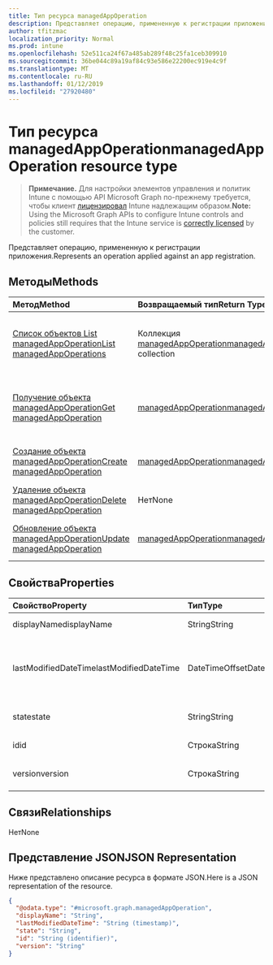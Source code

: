 ```yaml
---
title: Тип ресурса managedAppOperation
description: Представляет операцию, примененную к регистрации приложения.
author: tfitzmac
localization_priority: Normal
ms.prod: intune
ms.openlocfilehash: 52e511ca24f67a485ab289f48c25fa1ceb309910
ms.sourcegitcommit: 36be044c89a19af84c93e586e22200ec919e4c9f
ms.translationtype: MT
ms.contentlocale: ru-RU
ms.lasthandoff: 01/12/2019
ms.locfileid: "27920480"
---
```

# <a name="managedappoperation-resource-type"></a><span data-ttu-id="3ce2f-103">Тип ресурса managedAppOperation</span><span class="sxs-lookup"><span data-stu-id="3ce2f-103">managedAppOperation resource type</span></span>

> <span data-ttu-id="3ce2f-104">**Примечание.** Для настройки элементов управления и политик Intune с помощью API Microsoft Graph по-прежнему требуется, чтобы клиент [лицензировал](https://go.microsoft.com/fwlink/?linkid=839381) Intune надлежащим образом.</span><span class="sxs-lookup"><span data-stu-id="3ce2f-104">**Note:** Using the Microsoft Graph APIs to configure Intune controls and policies still requires that the Intune service is [correctly licensed](https://go.microsoft.com/fwlink/?linkid=839381) by the customer.</span></span>

<span data-ttu-id="3ce2f-105">Представляет операцию, примененную к регистрации приложения.</span><span class="sxs-lookup"><span data-stu-id="3ce2f-105">Represents an operation applied against an app registration.</span></span>
## <a name="methods"></a><span data-ttu-id="3ce2f-106">Методы</span><span class="sxs-lookup"><span data-stu-id="3ce2f-106">Methods</span></span>
|<span data-ttu-id="3ce2f-107">Метод</span><span class="sxs-lookup"><span data-stu-id="3ce2f-107">Method</span></span>|<span data-ttu-id="3ce2f-108">Возвращаемый тип</span><span class="sxs-lookup"><span data-stu-id="3ce2f-108">Return Type</span></span>|<span data-ttu-id="3ce2f-109">Описание</span><span class="sxs-lookup"><span data-stu-id="3ce2f-109">Description</span></span>|
|:---|:---|:---|
|[<span data-ttu-id="3ce2f-110">Список объектов List managedAppOperation</span><span class="sxs-lookup"><span data-stu-id="3ce2f-110">List managedAppOperations</span></span>](../api/intune-mam-managedappoperation-list.md)|<span data-ttu-id="3ce2f-111">Коллекция [managedAppOperation](../resources/intune-mam-managedappoperation.md)</span><span class="sxs-lookup"><span data-stu-id="3ce2f-111">[managedAppOperation](../resources/intune-mam-managedappoperation.md) collection</span></span>|<span data-ttu-id="3ce2f-112">Список свойств и связей объектов [managedAppOperation](../resources/intune-mam-managedappoperation.md).</span><span class="sxs-lookup"><span data-stu-id="3ce2f-112">List properties and relationships of the [managedAppOperation](../resources/intune-mam-managedappoperation.md) objects.</span></span>|
|[<span data-ttu-id="3ce2f-113">Получение объекта managedAppOperation</span><span class="sxs-lookup"><span data-stu-id="3ce2f-113">Get managedAppOperation</span></span>](../api/intune-mam-managedappoperation-get.md)|[<span data-ttu-id="3ce2f-114">managedAppOperation</span><span class="sxs-lookup"><span data-stu-id="3ce2f-114">managedAppOperation</span></span>](../resources/intune-mam-managedappoperation.md)|<span data-ttu-id="3ce2f-115">Чтение свойств и связей объекта [managedAppOperation](../resources/intune-mam-managedappoperation.md).</span><span class="sxs-lookup"><span data-stu-id="3ce2f-115">Read properties and relationships of the [managedAppOperation](../resources/intune-mam-managedappoperation.md) object.</span></span>|
|[<span data-ttu-id="3ce2f-116">Создание объекта managedAppOperation</span><span class="sxs-lookup"><span data-stu-id="3ce2f-116">Create managedAppOperation</span></span>](../api/intune-mam-managedappoperation-create.md)|[<span data-ttu-id="3ce2f-117">managedAppOperation</span><span class="sxs-lookup"><span data-stu-id="3ce2f-117">managedAppOperation</span></span>](../resources/intune-mam-managedappoperation.md)|<span data-ttu-id="3ce2f-118">Создание объекта [managedAppOperation](../resources/intune-mam-managedappoperation.md).</span><span class="sxs-lookup"><span data-stu-id="3ce2f-118">Create a new [managedAppOperation](../resources/intune-mam-managedappoperation.md) object.</span></span>|
|[<span data-ttu-id="3ce2f-119">Удаление объекта managedAppOperation</span><span class="sxs-lookup"><span data-stu-id="3ce2f-119">Delete managedAppOperation</span></span>](../api/intune-mam-managedappoperation-delete.md)|<span data-ttu-id="3ce2f-120">Нет</span><span class="sxs-lookup"><span data-stu-id="3ce2f-120">None</span></span>|<span data-ttu-id="3ce2f-121">Удаляет объекта [managedAppOperation](../resources/intune-mam-managedappoperation.md).</span><span class="sxs-lookup"><span data-stu-id="3ce2f-121">Deletes a [managedAppOperation](../resources/intune-mam-managedappoperation.md).</span></span>|
|[<span data-ttu-id="3ce2f-122">Обновление объекта managedAppOperation</span><span class="sxs-lookup"><span data-stu-id="3ce2f-122">Update managedAppOperation</span></span>](../api/intune-mam-managedappoperation-update.md)|[<span data-ttu-id="3ce2f-123">managedAppOperation</span><span class="sxs-lookup"><span data-stu-id="3ce2f-123">managedAppOperation</span></span>](../resources/intune-mam-managedappoperation.md)|<span data-ttu-id="3ce2f-124">Обновление свойств объекта [managedAppOperation](../resources/intune-mam-managedappoperation.md).</span><span class="sxs-lookup"><span data-stu-id="3ce2f-124">Update the properties of a [managedAppOperation](../resources/intune-mam-managedappoperation.md) object.</span></span>|

## <a name="properties"></a><span data-ttu-id="3ce2f-125">Свойства</span><span class="sxs-lookup"><span data-stu-id="3ce2f-125">Properties</span></span>
|<span data-ttu-id="3ce2f-126">Свойство</span><span class="sxs-lookup"><span data-stu-id="3ce2f-126">Property</span></span>|<span data-ttu-id="3ce2f-127">Тип</span><span class="sxs-lookup"><span data-stu-id="3ce2f-127">Type</span></span>|<span data-ttu-id="3ce2f-128">Описание</span><span class="sxs-lookup"><span data-stu-id="3ce2f-128">Description</span></span>|
|:---|:---|:---|
|<span data-ttu-id="3ce2f-129">displayName</span><span class="sxs-lookup"><span data-stu-id="3ce2f-129">displayName</span></span>|<span data-ttu-id="3ce2f-130">String</span><span class="sxs-lookup"><span data-stu-id="3ce2f-130">String</span></span>|<span data-ttu-id="3ce2f-131">Имя операции.</span><span class="sxs-lookup"><span data-stu-id="3ce2f-131">The operation name.</span></span>|
|<span data-ttu-id="3ce2f-132">lastModifiedDateTime</span><span class="sxs-lookup"><span data-stu-id="3ce2f-132">lastModifiedDateTime</span></span>|<span data-ttu-id="3ce2f-133">DateTimeOffset</span><span class="sxs-lookup"><span data-stu-id="3ce2f-133">DateTimeOffset</span></span>|<span data-ttu-id="3ce2f-134">Время последнего изменения операции для приложения.</span><span class="sxs-lookup"><span data-stu-id="3ce2f-134">The last time the app operation was modified.</span></span>|
|<span data-ttu-id="3ce2f-135">state</span><span class="sxs-lookup"><span data-stu-id="3ce2f-135">state</span></span>|<span data-ttu-id="3ce2f-136">String</span><span class="sxs-lookup"><span data-stu-id="3ce2f-136">String</span></span>|<span data-ttu-id="3ce2f-137">Текущее состояние операции</span><span class="sxs-lookup"><span data-stu-id="3ce2f-137">The current state of the operation</span></span>|
|<span data-ttu-id="3ce2f-138">id</span><span class="sxs-lookup"><span data-stu-id="3ce2f-138">id</span></span>|<span data-ttu-id="3ce2f-139">Строка</span><span class="sxs-lookup"><span data-stu-id="3ce2f-139">String</span></span>|<span data-ttu-id="3ce2f-140">Ключ объекта.</span><span class="sxs-lookup"><span data-stu-id="3ce2f-140">Key of the entity.</span></span>|
|<span data-ttu-id="3ce2f-141">version</span><span class="sxs-lookup"><span data-stu-id="3ce2f-141">version</span></span>|<span data-ttu-id="3ce2f-142">Строка</span><span class="sxs-lookup"><span data-stu-id="3ce2f-142">String</span></span>|<span data-ttu-id="3ce2f-143">Версия объекта.</span><span class="sxs-lookup"><span data-stu-id="3ce2f-143">Version of the entity.</span></span>|

## <a name="relationships"></a><span data-ttu-id="3ce2f-144">Связи</span><span class="sxs-lookup"><span data-stu-id="3ce2f-144">Relationships</span></span>
<span data-ttu-id="3ce2f-145">Нет</span><span class="sxs-lookup"><span data-stu-id="3ce2f-145">None</span></span>
## <a name="json-representation"></a><span data-ttu-id="3ce2f-146">Представление JSON</span><span class="sxs-lookup"><span data-stu-id="3ce2f-146">JSON Representation</span></span>
<span data-ttu-id="3ce2f-147">Ниже представлено описание ресурса в формате JSON.</span><span class="sxs-lookup"><span data-stu-id="3ce2f-147">Here is a JSON representation of the resource.</span></span>
<!-- {
  "blockType": "resource",
  "keyProperty": "id",
  "@odata.type": "microsoft.graph.managedAppOperation"
}
-->
``` json
{
  "@odata.type": "#microsoft.graph.managedAppOperation",
  "displayName": "String",
  "lastModifiedDateTime": "String (timestamp)",
  "state": "String",
  "id": "String (identifier)",
  "version": "String"
}
```



